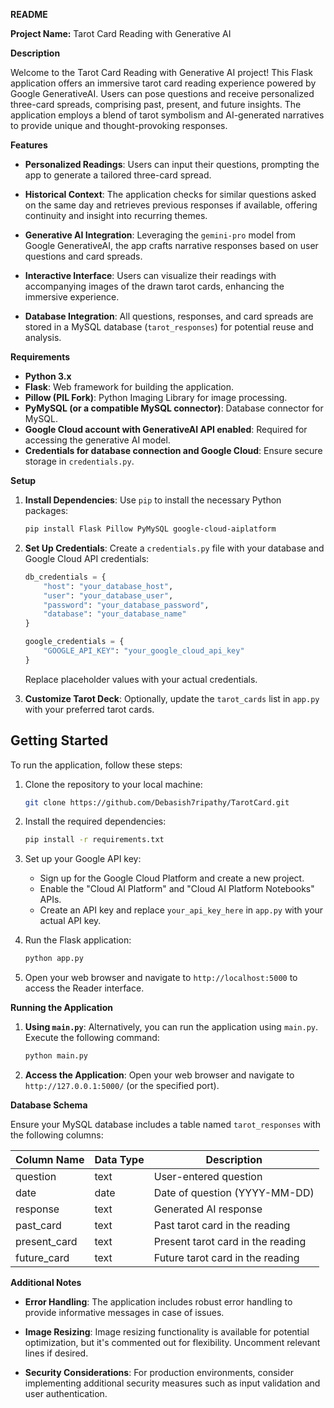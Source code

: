 **README**

**Project Name:** Tarot Card Reading with Generative AI

**Description**

Welcome to the Tarot Card Reading with Generative AI project! This Flask application offers an immersive tarot card reading experience powered by Google GenerativeAI. Users can pose questions and receive personalized three-card spreads, comprising past, present, and future insights. The application employs a blend of tarot symbolism and AI-generated narratives to provide unique and thought-provoking responses.

**Features**

- **Personalized Readings**: Users can input their questions, prompting the app to generate a tailored three-card spread.
  
- **Historical Context**: The application checks for similar questions asked on the same day and retrieves previous responses if available, offering continuity and insight into recurring themes.

- **Generative AI Integration**: Leveraging the `gemini-pro` model from Google GenerativeAI, the app crafts narrative responses based on user questions and card spreads.

- **Interactive Interface**: Users can visualize their readings with accompanying images of the drawn tarot cards, enhancing the immersive experience.

- **Database Integration**: All questions, responses, and card spreads are stored in a MySQL database (`tarot_responses`) for potential reuse and analysis.

**Requirements**

- **Python 3.x**
- **Flask**: Web framework for building the application.
- **Pillow (PIL Fork)**: Python Imaging Library for image processing.
- **PyMySQL (or a compatible MySQL connector)**: Database connector for MySQL.
- **Google Cloud account with GenerativeAI API enabled**: Required for accessing the generative AI model.
- **Credentials for database connection and Google Cloud**: Ensure secure storage in `credentials.py`.

**Setup**

1. **Install Dependencies**: Use `pip` to install the necessary Python packages:

   ```bash
   pip install Flask Pillow PyMySQL google-cloud-aiplatform
   ```

2. **Set Up Credentials**: Create a `credentials.py` file with your database and Google Cloud API credentials:

   ```python
   db_credentials = {
       "host": "your_database_host",
       "user": "your_database_user",
       "password": "your_database_password",
       "database": "your_database_name"
   }

   google_credentials = {
       "GOOGLE_API_KEY": "your_google_cloud_api_key"
   }
   ```

   Replace placeholder values with your actual credentials.

3. **Customize Tarot Deck**: Optionally, update the `tarot_cards` list in `app.py` with your preferred tarot cards.
   
## Getting Started

To run the application, follow these steps:

1. Clone the repository to your local machine:

   ```bash
   git clone https://github.com/Debasish7ripathy/TarotCard.git
   ```

2. Install the required dependencies:

   ```bash
   pip install -r requirements.txt
   ```

3. Set up your Google API key:

   - Sign up for the Google Cloud Platform and create a new project.
   - Enable the "Cloud AI Platform" and "Cloud AI Platform Notebooks" APIs.
   - Create an API key and replace `your_api_key_here` in `app.py` with your actual API key.

4. Run the Flask application:

   ```bash
   python app.py
   ```

5. Open your web browser and navigate to `http://localhost:5000` to access the Reader interface.
   

**Running the Application**

1. **Using `main.py`**: Alternatively, you can run the application using `main.py`. Execute the following command:

   ```bash
   python main.py
   ```

2. **Access the Application**: Open your web browser and navigate to `http://127.0.0.1:5000/` (or the specified port).

**Database Schema**

Ensure your MySQL database includes a table named `tarot_responses` with the following columns:

| Column Name  | Data Type | Description                            |
|--------------|-----------|----------------------------------------|
| question     | text      | User-entered question                  |
| date         | date      | Date of question (YYYY-MM-DD)          |
| response     | text      | Generated AI response                  |
| past_card    | text      | Past tarot card in the reading         |
| present_card | text      | Present tarot card in the reading      |
| future_card  | text      | Future tarot card in the reading       |

**Additional Notes**

- **Error Handling**: The application includes robust error handling to provide informative messages in case of issues.
  
- **Image Resizing**: Image resizing functionality is available for potential optimization, but it's commented out for flexibility. Uncomment relevant lines if desired.
  
- **Security Considerations**: For production environments, consider implementing additional security measures such as input validation and user authentication.
